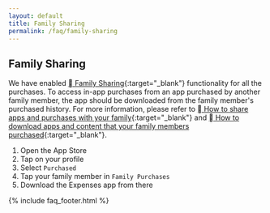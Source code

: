 ```yaml
---
layout: default
title: Family Sharing
permalink: /faq/family-sharing
---
```


## Family Sharing 

We have enabled [ Family Sharing](https://www.apple.com/family-sharing/){:target="_blank"} functionality for all the purchases. To access in-app purchases from an app purchased by another family member, the app should be downloaded from the family member's purchased history. For more information, please refer to [ How to share apps and purchases with your family](https://support.apple.com/en-us/108774){:target="_blank"} and [ How to download apps and content that your family members purchased](https://support.apple.com/en-us/HT201085){:target="_blank"}.

1. Open the App Store
2. Tap on your profile
3. Select `Purchased`
4. Tap your family member in `Family Purchases`
5. Download the Expenses app from there

{% include faq_footer.html %}
